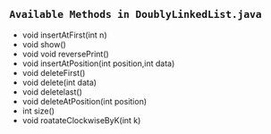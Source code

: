## `Available Methods in DoublyLinkedList.java`
- void insertAtFirst(int n)
- void show()
- void void reversePrint()
- void insertAtPosition(int position,int data)
- void deleteFirst()
- void delete(int data)
- void deletelast()
- void deleteAtPosition(int position)
- int size()
- void roatateClockwiseByK(int k)
